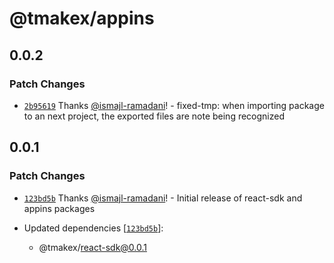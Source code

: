 # @tmakex/appins

## 0.0.2

### Patch Changes

- [`2b95619`](https://github.com/dart-tech/tmx/commit/2b9561938d1ce8ad95440b9de9d3a3c22d8c0737) Thanks [@ismajl-ramadani](https://github.com/ismajl-ramadani)! - fixed-tmp: when importing package to an next project, the exported files are note being recognized

## 0.0.1

### Patch Changes

- [`123bd5b`](https://github.com/dart-tech/tmx/commit/123bd5b08313cfdc99e834ba62e78d3979b3b59b) Thanks [@ismajl-ramadani](https://github.com/ismajl-ramadani)! - Initial release of react-sdk and appins packages

- Updated dependencies [[`123bd5b`](https://github.com/dart-tech/tmx/commit/123bd5b08313cfdc99e834ba62e78d3979b3b59b)]:
  - @tmakex/react-sdk@0.0.1
